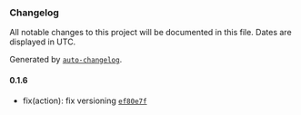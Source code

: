### Changelog

All notable changes to this project will be documented in this file. Dates are displayed in UTC.

Generated by [`auto-changelog`](https://github.com/CookPete/auto-changelog).

#### 0.1.6

- fix(action): fix versioning [`ef80e7f`](https://github.com/tctien342/comfyui-sdk/commit/ef80e7f8e112aad6c7ad5e41e5c11b64e5f44613)
